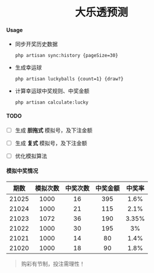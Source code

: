 <h1 align="center">大乐透预测</h1>


#### Usage

- 同步开奖历史数据

  ```shell
  php artisan sync:history {pageSize=30}
  ```


- 生成幸运球

  ```shell
  php artisan luckyballs {count=1} {draw?}
  ```


- 计算幸运球中奖规则、中奖金额

  ```shell
  php artisan calculate:lucky
  ```



#### TODO

- [ ] 生成 **胆拖式** 模拟号，及下注金额
- [ ] 生成 **复式** 模拟号，及下注金额
- [ ] 优化模拟算法



#### 模拟中奖情况

| 期数  | 模拟次数 | 中奖次数 | 中奖金额 | 中奖率 |
| :---: | :------: | :------: | :------: | :----: |
| 21025 |   1000   |    16    |   395    |  1.6%  |
| 21024 |   1000   |    21    |   115    |  2.1%  |
| 21023 |   1072   |    36    |   190    | 3.35%  |
| 21022 |   1000   |    30    |   195    |   3%   |
| 21021 |   1000   |    14    |    80    |  1.4%  |
| 21020 |   1000   |    18    |    90    |  1.8%  |



> 购彩有节制，投注需理性！

